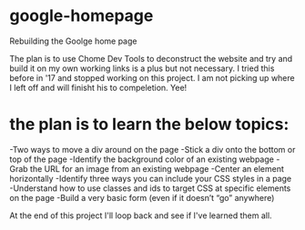 # google-homepage
Rebuilding the Goolge home page

The plan is to use Chome Dev Tools to deconstruct the website and try and build it on my own
working links is a plus but not necessary. I tried this before in '17 and stopped working on this project. I am not picking up where I left off and will finisht his to compeletion. Yee!


# the plan is to learn the below topics:
-Two ways to move a div around on the page
-Stick a div onto the bottom or top of the page
-Identify the background color of an existing webpage
-Grab the URL for an image from an existing webpage
-Center an element horizontally
-Identify three ways you can include your CSS styles in a page
-Understand how to use classes and ids to target CSS at specific elements on the page
-Build a very basic form (even if it doesn’t “go” anywhere)

At the end of this project I'll loop back and see if I've learned them all.